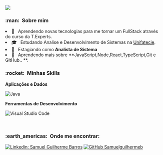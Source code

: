 
![](https://komarev.com/ghpvc/?username=VanessaSwerts&color=006bed)

<h3> :man: &nbsp;Sobre mim </h3

- 🤔 &nbsp; Aprendendo novas tecnologias para me tornar um FullStack através do curso da T.Experts.
- 🎓 &nbsp; Estudando Analise e Desenvolvimento de Sistemas na <a href="https://unifatecie.edu.br/">Unifatecie</a>.
- 💼 &nbsp; Estagiando como **Analista de Sistema**
- 🌱 &nbsp; Aprendendo mais sobre **JavaScript,Node,React,TypeScript,Git e GitHub.. **.

<h3> :rocket: &nbsp;Minhas Skills </h3>

**Aplicações e Dados**

  ![Java](https://img.shields.io/badge/-Java-333333?style=flat&logo=Java&logoColor=007396)

**Ferramentas de Desenvolvimento**

  ![Visual Studio Code](https://img.shields.io/badge/-Visual%20Studio%20Code-333333?style=flat&logo=visual-studio-code&logoColor=007ACC)

<br/>

<h3> :earth_americas: &nbsp;Onde me encontrar: </h3> 

[![Linkedin: Samuel Guilherme Barros](https://img.shields.io/badge/-USERNAME-blue?style=flat-square&logo=Linkedin&logoColor=white&link=https://www.linkedin.com/in/samuel-guilherme-barros-0226801b8/)](https://www.linkedin.com/in/samuel-guilherme-barros-0226801b8/)
[![GitHub Samuelguilhermeb]( https://img.shields.io/github/followers/VanessaSwerts?label=follow&style=social)](https://github.com/Samuelguilhermeb)
